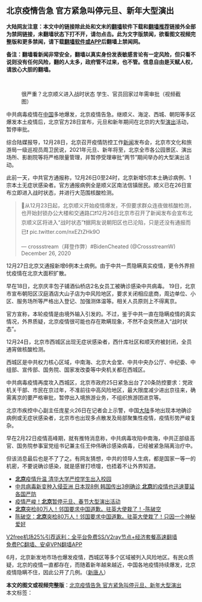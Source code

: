  <h2>北京疫情告急 官方紧急叫停元旦、新年大型演出</h2> <p class="notice"><b>大陆网友注意：本文中的链接除此处和文末的<a href="https://github.com/bannedbook/fanqiang" >翻墙</a>软件下载和<a href="https://github.com/killgcd/justmysocks/blob/master/README.md">翻墙推荐</a>链接外全部为禁网链接，未翻墙状态下打不开，请勿点击。此为文字版禁闻，欲看图文视频完整版和更多禁闻，请下载<a href="https://github.com/bannedbook/fanqiang">翻墙软件或APP</a>后翻墙上禁闻网。</p><p>备注：翻墙看新闻非常安全，翻墙以真实身份发表敏感言论有一定风险，但只看不说则没有任何风险，翻的人太多，政府管不过来，也不管。信息自由是天赋人权，请放心大胆的翻墙。</b></p>  <div class="entry"> <br /> <figure><figcaption class="wp-caption-text">很严重？北京顺义进入战时状态  学生、官员回家过年需审批（视频截图）</figcaption></figure> <p>中共病毒疫情在<span class='wp_keywordlink_affiliate'><a href="https://www.bannedbook.org/" title="中国" target="_blank">中国</a></span>多地爆发，北京疫情告急。继顺义、海淀、西城、朝阳等多区爆发本土疫情后，北京官方28日宣布，元旦和新年期间在北京的大型<span class='wp_keywordlink_affiliate'><a href="https://zh-cn.shenyunperformingarts.org/" title="演出" target="_blank">演出</a></span>活动，暂停审批。</p> <p>综合陆媒报导，12月28日，北京召开疫情防控工作<span class='wp_keywordlink_affiliate'><a href="https://www.bannedbook.org/" title="新闻">新闻</a></span>发布会，北京市文化和旅游局一级巡视员周卫民说，2021年元旦、新年将至，北京全市各公园景区、演出场所、影剧院等将严格限量管理，并暂停受理审批“两节”期间举办的大型演出活动。</p> <p>此前一天，中共官方通报称，12月26日0至24时，北京新增5宗本土确诊病例、1宗本土无症状感染者。官方通报病例全是顺义区南法信镇居民。顺义已在26日宣布立即进入战时状态，并进行大范围核酸检测。</p>  <blockquote class="twitter-tweet" data-width="550" data-dnt="true"> <p>💢从12月23日起，北京顺义开始疫情爆发，不但要求群众连夜做核酸检测，也开始封锁办公大楼和交通路口❗️12月26日北京市召开了新闻发布会宣布北京顺义区将进入“战时状态”❗️据网友说朝阳区也已沦陷，只是还没有通报而已❗️ pic.twitter.com/nxEZtZHk9O</p> <p>&mdash; crossstream（拜登作弊）#BidenCheated (@CrossstreamW) December 26, 2020</p> </blockquote> <p>12月27日北京又通报新增6例本土病例。由于中共一贯隐瞒真实疫情，更令外界担忧疫情在北京大面积扩散。</p>  <p>早在18日，北京庆丰包子铺酒仙桥店2名女员工被确诊感染中共病毒。 19日，北京市宣布朝阳区汉庭酒店大山子店为中风险地区，要求关闭相应底商，周边单位、小区、服务场所等严格出入登记、加强测体温等。相关人员原则上不得离京。</p> <p>官方宣称，本轮疫情是由境外输入引发的。不过，鉴于中共一直在隐瞒疫情的真实情况，外界质疑，北京疫情很可能也存在欺瞒现象，不然不会突然进入“战时状态”。</p> <p>12月24日，北京市西城区出现无症状感染者，西什库社区和顺天府被封闭，全员通宵做核酸检测。</p>  <p>西城区是中共权力核心区域，中南海、北京大会堂、中共中央办公厅、中纪委、中组部、宣传部、国务院、国家发改委等中央机关都在西城区。</p> <p>中共病毒疫情再度攻入西城区，北京市政府25日紧急出台了20条防控要求：党政机关干部、市民在京过年，不准前往中高风险地区，最大限度减少进出京往来，确需离京的要严格审批，暂停出入境旅游业务，不组织旅游团进京等。</p> <p>北京市疾控中心副主任庞星火26日在记者会上示警，中国<span class='wp_keywordlink_affiliate'><a href="https://www.bannedbook.org/" title="大陆" target="_blank">大陆</a></span>多地出现本地确诊病例或无症状感染者，北京市也出现多点散发及局部聚集性疫情，疫情形势严峻复杂。</p>  <p>早在2月22日疫情高峰期，就有推特消息称，中共病毒攻陷中南海，中共正部级高官、国务院参事室党组书记兼主任王仲伟确诊感染病毒，已经被紧急隔离治疗中。</p> <p>但该消息最后也是不了了之。有网友猜想，中共的领导人生病，都是国家一等一的机密，不要说确诊感染，就是感冒打喷嚏，也捂着不让外界知道。</p> <ul class='op-related-articles' title='相关阅读'> <li><a href='https://www.bannedbook.org/bnews/ssgc/20201229/1456767.html' target='_blank'><b>北京</b>疫情升温 清华大学严控学生出入校园</a></li> <li><a href='https://www.bannedbook.org/bnews/bannedvideo/20201229/1456729.html' target='_blank'>中共病毒新变种入侵亚洲 日本现8例 韩国传出3例确诊 <b>北京</b>的疫情也迅速蔓延 各国严防</a></li> <li><a href='https://www.bannedbook.org/bnews/worldnews/20201229/1456715.html' target='_blank'>疫情严峻！<b>北京</b>暂停元旦、春节大型演出活动</a></li> <li><a href='https://www.bannedbook.org/bnews/taiwannews/20201229/1456688.html' target='_blank'><b>北京</b>突检80万人！邻国要求中国道歉。驻英大使栽了！-陈破空</a></li> <li><a href='https://www.bannedbook.org/bnews/cbnews/20201228/1456595.html' target='_blank'>陈破空：<b>北京</b>突检80万人！邻国要求中国道歉。驻英大使栽了！只因一个神秘爱好</a></li> </ul> <p class="texttj"> <a href="https://www.bannedbook.org/forum23/topic22702.html" target="_blank">V2free机场25%引荐返利：全平台免费SS/V2ray节点+经济套餐高速翻墙</a><br/> <a href="https://github.com/bannedbook/fanqiang/wiki/%E7%A6%81%E9%97%BB%E7%BD%91%E5%AE%89%E5%8D%93%E7%BF%BB%E5%A2%99%E6%96%B0%E9%97%BBAPP" target="_blank">免费PC翻墙、安卓VPN翻墙APP</a></p><p>6月，北京新发地市场也爆发疫情，西城区等多个区域被列入风险地区。有民众质疑，北京的疫情一直都存在，而随着新年越来越近，中国各地疫情持续爆发，北京疫情隐瞒不住，因此公开了几例。（<span class='wp_keywordlink_affiliate'><a href="https://www.ntdtv.com/" title="新唐人">新唐人</a></span>）</p><a name='sharetosocial'></a>       <div><b>本文的图文或视频完整版</b>：<a href='https://www.bannedbook.org/bnews/comments/20201229/1456779.html'>北京疫情告急 官方紧急叫停元旦、新年大型演出</a></div>  </div><!--END ENTRY--> <div class="postfooter"> <div>本文标签：</div>  </div><!--END POSTFOOTER--> 